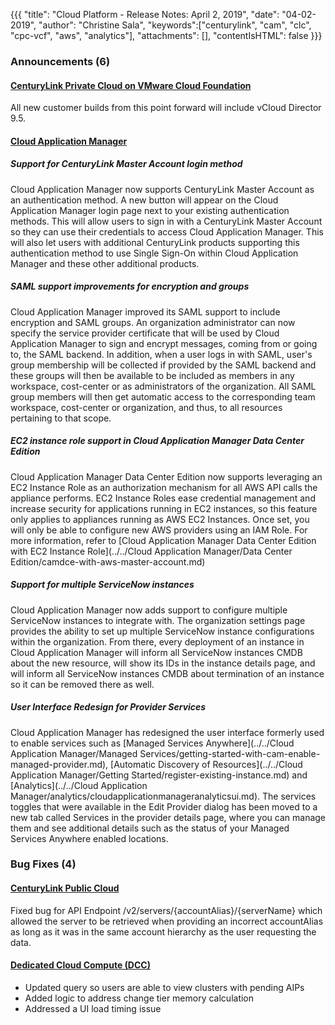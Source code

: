 {{{
"title": "Cloud Platform - Release Notes: April 2, 2019",
"date": "04-02-2019",
"author": "Christine Sala",
"keywords":["centurylink", "cam", "clc", "cpc-vcf", "aws", "analytics"],
"attachments": [],
"contentIsHTML": false
}}}

### Announcements (6)

#### [CenturyLink Private Cloud on VMware Cloud Foundation](https://www.ctl.io/centurylink-private-cloud-on-vmware-cloud-foundation/)

All new customer builds from this point forward will include vCloud Director 9.5.

#### [Cloud Application Manager](https://www.ctl.io/cloud-application-manager/)

##### Support for CenturyLink Master Account login method

Cloud Application Manager now supports CenturyLink Master Account as an authentication method. A new button will appear on the Cloud Application Manager login page next to your existing authentication methods. This will allow users to sign in with a CenturyLink Master Account so they can use their credentials to access Cloud Application Manager. This will also let users with additional CenturyLink products supporting this authentication method to use Single Sign-On within Cloud Application Manager and these other additional products.

##### SAML support improvements for encryption and groups

Cloud Application Manager improved its SAML support to include encryption and SAML groups. An organization administrator can now specify the service provider certificate that will be used by Cloud Application Manager to sign and encrypt messages, coming from or going to, the SAML backend. In addition, when a user logs in with SAML, user's group membership will be collected if provided by the SAML backend and these groups will then be available to be included as members in any workspace, cost-center or as administrators of the organization. All SAML group members will then get automatic access to the corresponding team workspace, cost-center or organization, and thus, to all resources pertaining to that scope.

##### EC2 instance role support in Cloud Application Manager Data Center Edition

Cloud Application Manager Data Center Edition now supports leveraging an EC2 Instance Role as an authorization mechanism for all AWS API calls the appliance performs. EC2 Instance Roles ease credential management and increase security for applications running in EC2 instances, so this feature only applies to appliances running as AWS EC2 Instances. Once set, you will only be able to configure new AWS providers using an IAM Role. For more information, refer to [Cloud Application Manager Data Center Edition with EC2 Instance Role](../../Cloud Application Manager/Data Center Edition/camdce-with-aws-master-account.md)

##### Support for multiple ServiceNow instances

Cloud Application Manager now adds support to configure multiple ServiceNow instances to integrate with. The organization settings page provides the ability to set up multiple ServiceNow instance configurations within the organization. From there, every deployment of an instance in Cloud Application Manager will inform all ServiceNow instances CMDB about the new resource, will show its IDs in the instance details page, and will inform all ServiceNow instances CMDB about termination of an instance so it can be removed there as well.

##### User Interface Redesign for Provider Services

Cloud Application Manager has redesigned the user interface formerly used to enable services such as [Managed Services Anywhere](../../Cloud Application Manager/Managed Services/getting-started-with-cam-enable-managed-provider.md), [Automatic Discovery of Resources](../../Cloud Application Manager/Getting Started/register-existing-instance.md) and [Analytics](../../Cloud Application Manager/analytics/cloudapplicationmanageranalyticsui.md). The services toggles that were available in the Edit Provider dialog has been moved to a new tab called Services in the provider details page, where you can manage them and see additional details such as the status of your Managed Services Anywhere enabled locations.

### Bug Fixes (4)

#### [CenturyLink Public Cloud](https://www.ctl.io/cloud-platform/)

Fixed bug for API Endpoint /v2/servers/{accountAlias}/{serverName} which allowed the server to be retrieved when providing an incorrect accountAlias as long as it was in the same account hierarchy as the user requesting the data.

#### [Dedicated Cloud Compute (DCC)](https://www.ctl.io/dedicated-cloud-compute/)

* Updated query so users are able to view clusters with pending AIPs
* Added logic to address change tier memory calculation
* Addressed a UI load timing issue
